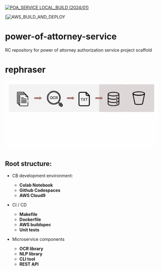 [![POA_SERVICE LOCAL_BUILD (2024/01)](https://github.com/emakeiv/cr_poa_service/actions/workflows/main.yml/badge.svg)](https://github.com/emakeiv/cr_poa_service/actions/workflows/main.yml)

[![AWS_BUILD_AND_DEPLOY](https://codebuild.eu-north-1.amazonaws.com/badges?uuid=eyJlbmNyeXB0ZWREYXRhIjoieGtiVm4rbzVDOTlpeFFqWGFTZzZJMTlxclNGbjU0K29WOXJOSmN4bjFkZVk0dWowU2w4MW8ramxrd0lUeEZYYUtCVFpTYTVDV3BMOTl6ZzV3SFpiNmlzPSIsIml2UGFyYW1ldGVyU3BlYyI6IkdZRmhWd1A4N0xoSlp6c0giLCJtYXRlcmlhbFNldFNlcmlhbCI6MX0%3D&branch=main)

# power-of-attorney-service
RC repository for power of attorney authorization service project scaffold

# rephraser

![IMAGE](system_design.jpg)

## Root structure:

 * CB development environment:
   - <b>Colab Notebook</b>
   - <b>Github Codespaces</b>
   - <b>AWS Cloud9</b>

 * CI / CD 
   - <b>Makefile</b>
   - <b>Dockerfile</b>
   - <b>AWS buildspec</b>
   - <b>Unit tests</b>

 * Microservice components
   - <b>OCR library</b>
   - <b>NLP library</b>
   - <b>CLI tool</b>
   - <b>REST API</b>
